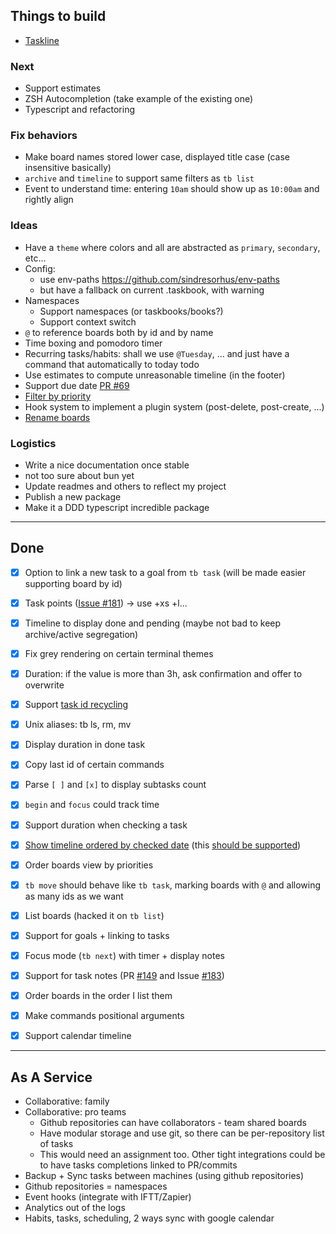 ## Things to build

- [Taskline](https://github.com/perryrh0dan/taskline#configuration)

### Next

- Support estimates
- ZSH Autocompletion (take example of the existing one)
- Typescript and refactoring

### Fix behaviors

- Make board names stored lower case, displayed title case (case insensitive basically)
- `archive` and `timeline` to support same filters as `tb list`
- Event to understand time: entering `10am` should show up as `10:00am` and rightly align

### Ideas

- Have a `theme` where colors and all are abstracted as `primary`, `secondary`, etc...
- Config:
    - use env-paths https://github.com/sindresorhus/env-paths
    - but have a fallback on current .taskbook, with warning
- Namespaces
    - Support namespaces (or taskbooks/books?)
    - Support context switch
- `@` to reference boards both by id and by name
- Time boxing and pomodoro timer
- Recurring tasks/habits: shall we use `@Tuesday`, ... and just have a command
  that automatically to today todo
- Use estimates to compute unreasonable timeline (in the footer)
- Support due date [PR #69](https://github.com/klaudiosinani/taskbook/pull/69)
- [Filter by priority](https://github.com/klaudiosinani/taskbook/pull/136)
- Hook system to implement a plugin system (post-delete, post-create, ...)
- [Rename boards](https://github.com/klaudiosinani/taskbook/pull/73/files)

### Logistics

- Write a nice documentation once stable
- not too sure about bun yet
- Update readmes and others to reflect my project
- Publish a new package
- Make it a DDD typescript incredible package


---

## Done

- [x] Option to link a new task to a goal from `tb task` (will be made easier supporting board by id)
- [x] Task points ([Issue #181](https://github.com/klaudiosinani/taskbook/issues/181)) -> use +xs +l...
- [x] Timeline to display done and pending (maybe not bad to keep archive/active segregation)

- [x] Fix grey rendering on certain terminal themes
- [x] Duration: if the value is more than 3h, ask confirmation and offer to overwrite
- [x] Support [task id recycling](https://github.com/klaudiosinani/taskbook/issues/33)
- [x] Unix aliases: tb ls, rm, mv
- [x] Display duration in done task
- [x] Copy last id of certain commands
- [x] Parse `[ ]` and `[x]` to display subtasks count
- [x] `begin` and `focus` could track time
- [x] Support duration when checking a task
- [x] [Show timeline ordered by checked date](https://github.com/klaudiosinani/taskbook/issues/158) (this [should be supported](https://github.com/klaudiosinani/taskbook/pull/190))
- [x] Order boards view by priorities
- [x] `tb move` should behave like `tb task`, marking boards with `@` and allowing as many ids as we want
- [x] List boards (hacked it on `tb list`)
- [x] Support for goals + linking to tasks
- [x] Focus mode (`tb next`) with timer + display notes
- [x] Support for task notes (PR [#149](https://github.com/klaudiosinani/taskbook/pull/149) and Issue [#183](https://github.com/klaudiosinani/taskbook/issues/183))
- [x] Order boards in the order I list them
- [x] Make commands positional arguments
- [x] Support calendar timeline

---

## As A Service

- Collaborative: family
- Collaborative: pro teams
    - Github repositories can have collaborators - team shared boards
    - Have modular storage and use git, so there can be per-repository list of tasks
    - This would need an assignment too. Other tight integrations could be to
      have tasks completions linked to PR/commits
- Backup + Sync tasks between machines (using github repositories)
- Github repositories = namespaces
- Event hooks (integrate with IFTT/Zapier)
- Analytics out of the logs
- Habits, tasks, scheduling, 2 ways sync with google calendar
